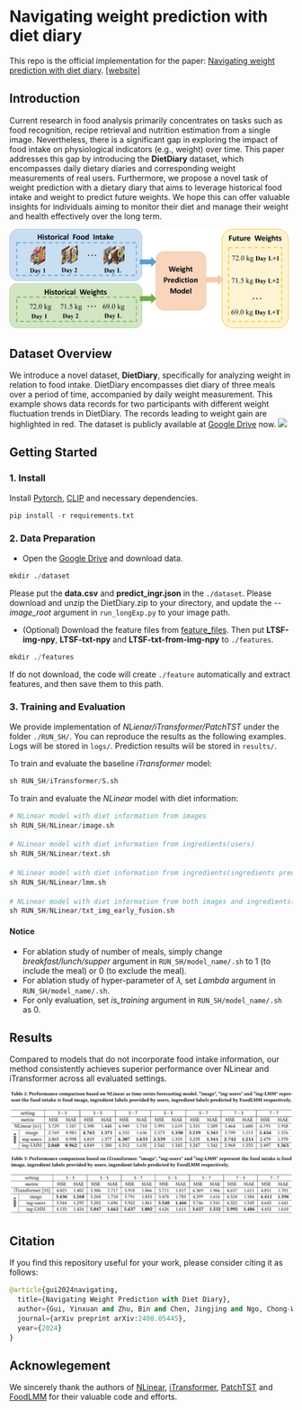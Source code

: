 # Navigating weight prediction with diet diary
This repo is the official implementation for the paper: [Navigating weight prediction with diet diary](https://www.arxiv.org/abs/2408.05445). [[website]](https://yxg1005.github.io/weight-prediction)

## Introduction
Current research in food analysis primarily concentrates on tasks such as food recognition, recipe retrieval and nutrition estimation from a single image. Nevertheless, there is a significant gap in exploring the impact of food intake on physiological indicators (e.g., weight) over time. This paper addresses this gap by introducing the **DietDiary** dataset, which encompasses daily dietary diaries and corresponding weight measurements of real users. Furthermore, we propose a novel task of weight prediction with a dietary diary that aims to leverage historical food intake and weight to predict future weights. We hope this can offer valuable insights for individuals aiming to monitor their diet and manage their weight and health effectively over the long term.

![](.//pics//task-overview.png)

## Dataset Overview
We introduce a novel dataset, **DietDiary**, specifically for analyzing weight in relation to food intake. DietDiary encompasses diet diary of three meals over a period of time, accompanied by daily weight measurement. This example shows data records for two participants with different weight fluctuation trends in DietDiary. The records leading to weight gain are highlighted in red. The dataset is publicly available at [Google Drive](https://drive.google.com/drive/folders/134Y0rgylxAP37DFOx6whhOoz45abA4sr?usp=sharing) now.
![](.//pics//dataset-example.png)

## Getting Started
### 1. Install
Install [Pytorch](https://pytorch.org/get-started/locally/), [CLIP](https://github.com/openai/CLIP) and necessary dependencies.
```python
pip install -r requirements.txt
```

### 2. Data Preparation
* Open the [Google Drive](https://drive.google.com/drive/folders/134Y0rgylxAP37DFOx6whhOoz45abA4sr?usp=sharing) and download data.
```python
mkdir ./dataset
```
Please put the **data.csv** and **predict_ingr.json** in the `./dataset`.
Please download and unzip the DietDiary.zip to your directory, and update the *--image_root* argument in `run_longExp.py` to your image path.

* (Optional) Download the feature files from [feature_files](https://drive.google.com/drive/folders/1EdRdQysgzQetPp7WSSnmUDrTyGGV-4wz?usp=sharing). Then put **LTSF-img-npy**, **LTSF-txt-npy** and **LTSF-txt-from-img-npy** to `./features`. 
```python
mkdir ./features
```
If do not download, the code will create `./feature` automatically and extract features, and then save them to this path.

### 3. Training and Evaluation
We provide implementation of *NLienar/iTransformer/PatchTST* under the folder `./RUN_SH/`. You can reproduce the results as the following examples. Logs will be stored in `logs/`. Prediction results wiil be stored in `results/`.

To train and evaluate the baseline *iTransformer* model:
```python
sh RUN_SH/iTransformer/S.sh
```
To train and evaluate the *NLinear* model with diet information:
```python
# NLinear model with diet information from images
sh RUN_SH/NLinear/image.sh

# NLinear model with diet information from ingredients(users)
sh RUN_SH/NLinear/text.sh

# NLinear model with diet information from ingredients(ingredients prediction model)
sh RUN_SH/NLinear/lmm.sh

# NLinear model with diet information from both images and ingredients(users)
sh RUN_SH/NLinear/txt_img_early_fusion.sh
```

#### Notice
* For ablation study of number of meals, simply change *breakfast/lunch/supper* argument in `RUN_SH/model_name/.sh` to 1 (to include the meal) or 0 (to exclude the meal).
* For ablation study of hyper-parameter of 𝜆, set *Lambda* argument in `RUN_SH/model_name/.sh`.
* For only evaluation, set *is_training* argument in `RUN_SH/model_name/.sh` as 0.

## Results
Compared to models that do not incorporate food intake information, our method consistently achieves superior performance over NLinear and iTransformer across all evaluated settings.

![](.//pics//exp-result.png)

## Citation
If you find this repository useful for your work, please consider citing it as follows:
```python
@article{gui2024navigating,
  title={Navigating Weight Prediction with Diet Diary},
  author={Gui, Yinxuan and Zhu, Bin and Chen, Jingjing and Ngo, Chong-Wah and Jiang, Yu-Gang},
  journal={arXiv preprint arXiv:2408.05445},
  year={2024}
}
```

## Acknowlegement
We sincerely thank the authors of [NLinear](https://github.com/cure-lab/LTSF-Linear), [iTransformer](https://github.com/thuml/iTransformer), [PatchTST](https://github.com/yuqinie98/PatchTST) and [FoodLMM](https://github.com/YuehaoYin/FoodLMM) for their valuable code and efforts.
